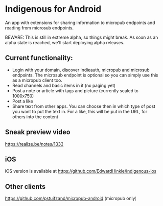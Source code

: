 # Indigenous for Android

An app with extensions for sharing information to micropub endpoints and reading from microsub endpoints.

BEWARE: This is still in extreme alpha, so things might break.
As soon as an alpha state is reached, we'll start deploying alpha releases.

## Current functionality:

- Login with your domain, discover indieauth, micropub and microsub endpoints.
  The microsub endpoint is optional so you can simply use this as a micropub 
  client too.
- Read channels and basic items in it (no paging yet)
- Post a note or article with tags and picture (currently scaled to 1000x750)
- Post a like
- Share text from other apps. You can choose then in which type of post you want
  to put the text in. For a like, this will be put in the URL, for others into
  the content

## Sneak preview video

https://realize.be/notes/1333

## iOS

iOS version is available at https://github.com/EdwardHinkle/indigenous-ios

## Other clients

https://github.com/pstuifzand/micropub-android (micropub only)
